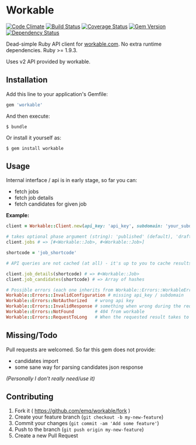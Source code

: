 # Workable

[![Code Climate](https://codeclimate.com/github/emq/workable/badges/gpa.svg)](https://codeclimate.com/github/emq/workable)
[![Build Status](https://travis-ci.org/emq/workable.svg?branch=master)](https://travis-ci.org/emq/workable)
[![Coverage Status](https://coveralls.io/repos/emq/workable/badge.png?branch=master)](https://coveralls.io/r/emq/workable?branch=master)
[![Gem Version](https://badge.fury.io/rb/workable.svg)](http://badge.fury.io/rb/workable)
[![Dependency Status](https://gemnasium.com/emq/workable.svg)](https://gemnasium.com/emq/workable)

Dead-simple Ruby API client for [workable.com][1]. No extra runtime dependencies. Ruby >= 1.9.3.

Uses v2 API provided by workable.

## Installation

Add this line to your application's Gemfile:

```ruby
gem 'workable'
```

And then execute:

    $ bundle

Or install it yourself as:

    $ gem install workable

## Usage

Internal interface / api is in early stage, so far you can:
- fetch jobs
- fetch job details
- fetch candidates for given job

**Example:**

``` ruby
client = Workable::Client.new(api_key: 'api_key', subdomain: 'your_subdomain')

# takes optional phase argument (string): 'published' (default), 'draft', 'closed' or 'archived'
client.jobs # => [#<Workable::Job>, #<Workable::Job>]

shortcode = 'job_shortcode'

# API queries are not cached (at all) - it's up to you to cache results one way or another

client.job_details(shortcode) # => #<Workable::Job>
client.job_candidates(shortcode) # => Array of hashes

# Possible errors (each one inherits from Workable::Errors::WorkableError)
Workable::Errors::InvalidConfiguration # missing api_key / subdomain
Workable::Errors::NotAuthorized   # wrong api key
Workable::Errors::InvalidResponse # something when wrong during the request?
Workable::Errors::NotFound        # 404 from workable
Workable::Errors::RequestToLong   # When the requested result takes to long to calculate, try limiting your query
```

## Missing/Todo

Pull requests are welcomed. So far this gem does not provide:

- candidates import
- some sane way for parsing candidates json response

_(Personally I don't really need/use it)_

## Contributing

1. Fork it ( https://github.com/emq/workable/fork )
2. Create your feature branch (`git checkout -b my-new-feature`)
3. Commit your changes (`git commit -am 'Add some feature'`)
4. Push to the branch (`git push origin my-new-feature`)
5. Create a new Pull Request

[1]: http://workable.com/
